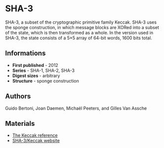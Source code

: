# SHA-3

SHA-3, a subset of the cryptographic primitive family Keccak. SHA-3 uses the sponge construction, in which message blocks are XORed into a subset of the state, which is then transformed as a whole. In the version used in SHA-3, the state consists of a 5×5 array of 64-bit words, 1600 bits total.

## Informations

* __First published__ - 2012
* __Series__ - SHA-1, SHA-2, SHA-3
* __Digest sizes__ - arbitrary
* __Structure__ - sponge construction

## Authors

Guido Bertoni, Joan Daemen, Michaël Peeters, and Gilles Van Assche

## Materials

- [The Keccak reference](http://keccak.noekeon.org/Keccak-reference-3.0.pdf)
- [SHA-3/Keccak website](http://keccak.noekeon.org/)
